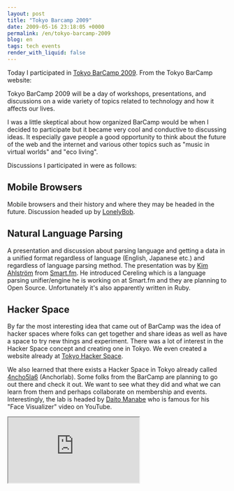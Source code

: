 ```yaml
---
layout: post
title: "Tokyo Barcamp 2009"
date: 2009-05-16 23:18:05 +0000
permalink: /en/tokyo-barcamp-2009
blog: en
tags: tech events
render_with_liquid: false
---
```


Today I participated in [Tokyo BarCamp
2009](http://barcamp.org/BarCamp-Tokyo2009). From the Tokyo BarCamp website:

Tokyo BarCamp 2009 will be a day of workshops, presentations, and discussions on
a wide variety of topics related to technology and how it affects our lives.

I was a little skeptical about how organized BarCamp would be when I decided to
participate but it became very cool and conductive to discussing ideas. It
especially gave people a good opportunity to think about the future of the web
and the internet and various other topics such as "music in virtual worlds" and
"eco living".

Discussions I participated in were as follows:

## Mobile Browsers

Mobile browsers and their history and where they may be headed in the future.
Discussion headed up by [LonelyBob](https://twitter.com/LonelyBob).

## Natural Language Parsing

A presentation and discussion about parsing language and getting a data in a
unified format regardless of language (English, Japanese etc.) and regardless
of language parsing method. The presentation was by
[Kim Ahlström](http://twitter.com/kimtaro) from [Smart.fm](http://smart.fm). He
introduced Cereling which is a language parsing unifier/engine he is working on
at Smart.fm and they are planning to Open Source. Unfortunately it's also
apparently written in Ruby.

## Hacker Space

By far the most interesting idea that came out of BarCamp was the idea of
hacker spaces where folks can get together and share ideas as well as have a
space to try new things and experiment. There was a lot of interest in the
Hacker Space concept and creating one in Tokyo. We even created a website
already at [Tokyo Hacker Space](http://www.tokyohackerspace.com).

We also learned that there exists a Hacker Space in Tokyo already called
[4ncho5la6](http://456.im/wp/) (Anchorlab). Some folks from the BarCamp are
planning to go out there and check it out. We want to see what they did and
what we can learn from them and perhaps collaborate on membership and events.
Interestingly, the lab is headed by [Daito Manabe](http://daito.ws/) who is
famous for his "Face Visualizer" video on YouTube.

<iframe
    title="YouTube video player"
    src="https://www.youtube.com/embed/YxdlYFCp5Ic?si=iE_Kptr7z__vS7Dd"
    class="youtube"
    allow="accelerometer; autoplay; clipboard-write; encrypted-media; gyroscope; picture-in-picture; web-share"
    allowfullscreen>
</iframe>
